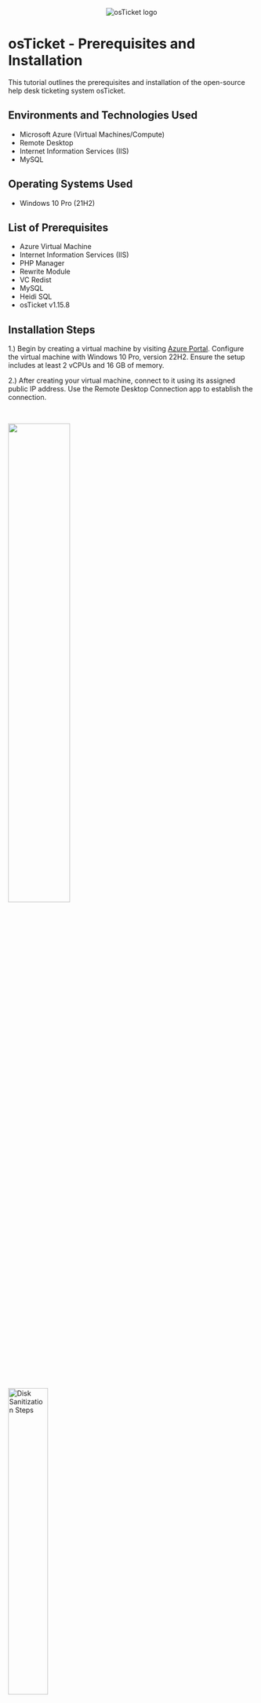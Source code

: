<p align="center">
<img src="https://i.imgur.com/Clzj7Xs.png" alt="osTicket logo"/>
</p>

<h1>osTicket - Prerequisites and Installation</h1>
This tutorial outlines the prerequisites and installation of the open-source help desk ticketing system osTicket.<br />



<h2>Environments and Technologies Used</h2>

- Microsoft Azure (Virtual Machines/Compute)
- Remote Desktop
- Internet Information Services (IIS)
- MySQL

<h2>Operating Systems Used </h2>

- Windows 10 Pro</b> (21H2)

<h2>List of Prerequisites</h2>

- Azure Virtual Machine
- Internet Information Services (IIS)
- PHP Manager
- Rewrite Module
- VC Redist
- MySQL
- Heidi SQL
- osTicket v1.15.8

<h2>Installation Steps</h2>

1.) Begin by creating a virtual machine by visiting <a href="https://portal.azure.com/">Azure Portal</a>. Configure the virtual machine with Windows 10 Pro, version 22H2. Ensure the setup includes at least 2 vCPUs and 16 GB of memory.

2.) After creating your virtual machine, connect to it using its assigned public IP address. Use the Remote Desktop Connection app to establish the connection.

</p>
<br />

<p>
<img src= "https://imgur.com/WjoGqAV.png" height="50%" width="50%"/>
</p>
<p>
<p>
<img src="https://imgur.com/Zf2jw07.png" height="40%" width="40%" alt="Disk Sanitization Steps"/>
</p>
<p>
  
3.) After connecting to your virtual machine, navigate to the Control Panel. Open the "Programs" section and select "Turn Windows features on or off." Additionally, ensure you extract the osTicket installation files to prepare for the next steps.

<p>
<img src="https://imgur.com/hE8q3jM.png" height="40%" width="40%" alt="Disk Sanitization Steps"/>
</p>
<p>

<p>
<img src="https://imgur.com/VCdqbhc.png" height="40%" width="40%" alt="Disk Sanitization Steps"/>
</p>
<p>
  
<p>
<img src="https://imgur.com/LBGkAw6.png" height="40%" width="40%" alt="Disk Sanitization Steps"/>
</p>
<p>
  
4.) Enable IIS (Internet Information Services) in Windows, including the CGI and Common HTTP Features components:

- Navigate to World Wide Web Services → Application Development Features and select:

[X] CGI
[X] Common HTTP Features
  
<p>
<img src="https://imgur.com/hUtlnuI.png" height="40%" width="40%" alt="Disk Sanitization Steps"/>
</p>
<p>
  
<p>
<img src="https://imgur.com/pbPeHb1.png" height="40%" width="40%" alt="Disk Sanitization Steps"/>
</p>
<p>
  
**Ensure that all "Common HTTP Features" options are selected.**
 

- To verify that IIS is installed and enabled, open a web browser of your choice and navigate to 127.0.0.1. 
- You should see a page that looks similar to this: 
  
<p>
<img src="https://imgur.com/QV7x6mb.png" height="40%" width="40%" alt="Disk Sanitization Steps"/>
</p>
<p>
  
  
  
  
5.) With IIS now enabled, proceed to download and install PHP Manager for IIS (PHPManagerForIIS_V1.5.0.msi) from the installation files. Follow the steps in the installation wizard to complete the process.
  
6.) Next, download and install the Rewrite Module (rewrite_amd64_en-US.msi) from the installation files. Follow the installation wizard to complete the setup.
  
7.) Create a folder named PHP in the C: drive.
  
8.) Download PHP 7.3.8 (php-7.3.8-nts-Win32-VC15-x86.zip) from the installation files, then extract its contents into the C:\PHP folder.
  
  
**ATTENTION** ---> If a warning or prompt appears during the download process, select “Keep” to retain the file.
  
<p>
<img src="https://imgur.com/xZv1Yhw.png" height="40%" width="40%" alt="Disk Sanitization Steps"/>
</p>
<p>
  
<p>
<img src="https://imgur.com/YwBhqo0.png" height="40%" width="40%" alt="Disk Sanitization Steps"/>
</p>
<p>

9.) After extracting the ZIP file into the C:\PHP folder, proceed to download and install VC_redist.x86.exe from the installation files. Follow the setup wizard to complete the installation.
  
10.) Download and install MySQL 5.5.62 (mysql-5.5.62-win32.msi). Then follow these steps in the setup wizard:

- Select Typical Setup
- After the installation, launch the Configuration Wizard.
- Choose Standard Configuration in the wizard.
- When prompted, set the new root password to Password1.
  
<p>
<img src="https://imgur.com/Y5a64cE.png" height="40%" width="40%" alt="Disk Sanitization Steps"/>
</p>
<p>
  
- Proceed to execute the steps outlined on the next page to complete the process.
  
<p>
<img src="https://imgur.com/pf11l6i.png" height="40%" width="40%" alt="Disk Sanitization Steps"/>
</p>
<p>
  
11.) Now that the files are downloaded and installed, search for IIS in the Windows search bar and open Internet Information Services (IIS) Manager as an administrator. The program should appear with a window similar to this:
  
<p>
<img src="https://imgur.com/rgdZwmM.png" height="40%" width="40%" alt="Disk Sanitization Steps"/>
</p>
<p>
  
12.) Now, to register PHP within IIS, follow these steps:

- In the IIS Manager, click on PHP Manager in the left-hand pane. From there, you can manage PHP settings and register PHP with IIS.
  
<p>
<img src="https://imgur.com/k8TMbOu.png" height="40%" width="40%" alt="Disk Sanitization Steps"/>
</p>
<p>
  
- Register new version of PHP.
  
<p>
<img src="https://imgur.com/DAXaUNV.png" height="40%" width="40%" alt="Disk Sanitization Steps"/>
</p>
<p>
  
- To provide the path to the PHP executable file (php-cgi.exe), follow these steps:

- In the PHP Manager in IIS, click on the option to register PHP.
- Navigate to C:\PHP.
- Select the php-cgi.exe file and click OK to register it.
  
<p>
<img src="https://imgur.com/oJZ0gp9.png" height="40%" width="40%" alt="Disk Sanitization Steps"/>
</p>
<p>
  
- Restart IIS server.
  
<p>
<img src="https://imgur.com/AtYkdl1.png" height="40%" width="40%" alt="Disk Sanitization Steps"/>
</p>
<p>
  
13.) To install osTicket v1.15.8, follow these steps:

- Download osTicket from the Installation Files folder.
- Extract the contents of the downloaded file.
- Copy the "upload" folder to C:\inetpub\wwwroot.
- Navigate to C:\inetpub\wwwroot, then rename the "upload" folder to "osTicket".
- Afterward, reload IIS to apply the changes.

- This will set up osTicket on your IIS server.
  
14.) In IIS, follow these steps:

- Go to Sites in the left pane.
- Expand Default and select osTicket.
- On the right-hand side, click *Browse :80.
- This will open osTicket in your default web browser for further configuration.
  
<p>
<img src="https://imgur.com/AlLIIgU.png" height="40%" width="40%" alt="Disk Sanitization Steps"/>
</p>
<p>
  
- Some extensions are not enabled on the osTicket browser.
  
<p>
<img src="https://imgur.com/aYr2g27.png" height="40%" width="40%" alt="Disk Sanitization Steps"/>
</p>
<p>
  
- To enable the extensions:
  -Go back to IIS, sites -> Default -> osTicket
  -Double click PHP manager
  -Click "Enable or disable an extension"
  
<p>
<img src="https://imgur.com/vvTLNBH.png" height="40%" width="40%" alt="Disk Sanitization Steps"/>
</p>
<p>
  
<p>
<img src="https://imgur.com/uigyKjb.png" height="40%" width="40%" alt="Disk Sanitization Steps"/>
</p>
<p>
  
- We will want to enable three extensions from here.
  
  1.) php_imap.dll
 
  2.) php_intl.dll
  
  3.) php_opcache.dll
  
<p>
<img src="https://imgur.com/TQE9X9w.png" height="40%" width="40%" alt="Disk Sanitization Steps"/>
</p>
<p>
  
  
15.) After enabling the required extensions in IIS, the next step is to rename a file in the osTicket folder:

- Open File Explorer and navigate to C:\inetpub\wwwroot\osTicket\include.
- Search for ost-sampleconfig.php.
- Rename ost-sampleconfig.php to ost-config.php.

- Once the file is renamed, follow these steps:

- Right-click on the file and select Properties.
- In the Properties window, go to the Security tab.
- Click on Advanced, then disable Inheritance.
- Select Remove all inherited permissions from this object.
  
- Now, we'll add new permissions:

- Click Add to proceed.
  
<p>
<img src="https://imgur.com/VPZvOdo.png" height="40%" width="40%" alt="Disk Sanitization Steps"/>
</p>
<p>
  
- Select a principal
  
<p>
<img src="https://imgur.com/PoGk34d.png" height="40%" width="40%" alt="Disk Sanitization Steps"/>
</p>
<p>
  
  
- Type "Everyone" in the box.
  
<p>
<img src="https://imgur.com/BmPDwvH.png" height="40%" width="40%" alt="Disk Sanitization Steps"/>
</p>
<p>
  
- Make sure Full Control and all the other boxes are checked.
  
<p>
<img src="https://imgur.com/vdzLyBu.png" height="40%" width="40%" alt="Disk Sanitization Steps"/>
</p>
<p>
  
- Click Apply and Ok.
  
<p>
<img src="https://imgur.com/saRO3y5.png" height="40%" width="40%" alt="Disk Sanitization Steps"/>
</p>
<p>
  
- Once the file permissions are set, continue with the osTicket setup in the browser:

- On the osTicket browser page, click Continue.
- Fill out the required fields on the page, but leave the Database Settings at the bottom for now—we'll address that shortly.
- Next, download and install HeidiSQL from the Installation Files to manage your database.
  
<p>
<img src="https://imgur.com/i7a4gWC.png" height="40%" width="40%" alt="Disk Sanitization Steps"/>
</p>
<p>
  
- When the program is open we will create a new session in it.
  
<p>
<img src="https://imgur.com/g5M1i61.png" height="40%" width="40%" alt="Disk Sanitization Steps"/>
</p>
<p>
  
- We want to make sure the username is root and the password is Password1.
  
<p>
<img src="https://imgur.com/LEAZNOc.png" height="40%" width="40%" alt="Disk Sanitization Steps"/>
</p>
<p>
  
- After connecting to HeidiSQL, return to the osTicket setup in the browser to complete the configuration:

- In the Database Settings section of the browser, enter the following details:
- Username: root
- Password: Password1
  
- Next, follow these steps to create the new database in HeidiSQL:
- In HeidiSQL, right-click on "Unnamed" on the left side.
- Select Create new and then Database.
- Name the new database osTicket.
- Once the database is created, return to the osTicket browser page and under MySQL Database, enter osTicket.
  
<p>
<img src="https://imgur.com/0rG1AJm.png" height="40%" width="40%" alt="Disk Sanitization Steps"/>
</p>
<p>
  
- The final step is to perform some cleanup:

- Delete the setup folder:
- Navigate to C:\inetpub\wwwroot\osTicket\setup and delete the setup folder.
- Only delete the setup folder—nothing else.

- Reset file permissions:
- After deleting the setup folder, go back to the ost-config.php file and set its permissions back to Read-only. This will secure the configuration file.
  
<p>
<img src="https://imgur.com/wFr0pkK.png" height="40%" width="40%" alt="Disk Sanitization Steps"/>
</p>
<p>
  
<p>
<img src="https://imgur.com/jsJOPyn.png" height="40%" width="40%" alt="Disk Sanitization Steps"/>
</p>
<p>
  
- The final step is to log in to osTicket through your web browser:

- Open your browser and go to the osTicket login page.
- Use the admin credentials you set up during the installation to log in and complete the setup process.
  
<p>
<img src="https://imgur.com/uHVdDsx.png" height="40%" width="40%" alt="Disk Sanitization Steps"/>
</p>
<p>
  
*Congratulations! You have now successfully installed and set up osTicket!* 🎉
